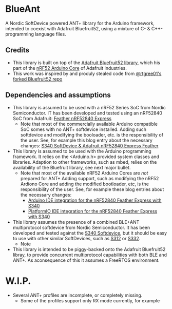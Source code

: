 # BlueAnt
A Nordic SoftDevice powered ANT+ library for the Arduino framework, intended to coexist with Adafruit Bluefruit52, using a mixture of C- & C++-programming language files. 

## Credits
- This library is built on top of the [Adafruit Bluefruit52 library](https://github.com/adafruit/Adafruit_nRF52_Arduino/tree/master/libraries/Bluefruit52Lib), which his part of the [nRF52 Arduino Core](https://github.com/adafruit/Adafruit_nRF52_Arduino) of Adafruit Industries.
- This work was inspired by and produly stealed code from [@rtgree01's forked Bluefruit52 repo](https://github.com/rtgree01/Adafruit_nRF52_Arduino/tree/add_ant/libraries/Bluefruit52Lib/src)

## Dependencies and assumptions
- This library is assumed to be used with a nRF52 Series SoC from Nordic Semiconductor. IT has been developed and tested using an nRF52840 SoC from Adafruit: [Feather nRF52840 Express](https://www.adafruit.com/product/4062)
  - Note that most of the commercially available Arduino compatible SoC somes with no ANT+ softdevice installed. Adding such softdevice and modifying the booloader, etc. is the responsibility of the user. See, for example this blog entry about the necessary changes: [S340 SoftDevice & Adafruit nRF52840 Express Feather](https://blogarak.wordpress.com/2020/03/15/s340-softdevice-adafruit-nrf52840-express-feather/)
- This library is assumed to be used with the Arduino programming framework. It relies on the <Arduino.h> provided system classes and libraries. Adaption to other frameworks, such as mbed, relies on the availability of the Bluefruit library, see next major bullet.
  - Note that most of the available nRF52 Arduino Cores are _not_ prepared for ANT+ Adding support, such as modifying the nRF52 Ardiono Core and adding the modified bootloader, etc, is the responsibility of the user. See, for example these blog entries about the necessary changes:
    - [Arduino IDE integration for the nRF52840 Feather Express with S340](https://blogarak.wordpress.com/2020/03/29/arduino-ide-integration-for-the-nrf52840-feather-express-with-s340/)
    - [PlatformIO IDE integration for the nRF52840 Feather Express with S340](https://blogarak.wordpress.com/2020/03/29/platformio-ide-integration-for-the-nrf52840-feather-express-with-s340/)
- This library assumes the presence of a combined BLE+ANT multiprotocol softdevice from Nordic Semiconductor. It has been developed and tested against the [S340 Softdevice](https://www.nordicsemi.com/Software-and-tools/Software/S340-ANT), but it should be easy to use with other similar SoftDevices, such as [S312](https://www.nordicsemi.com/Software-and-tools/Software/S312-ANT) or [S332](https://www.nordicsemi.com/Software-and-tools/Software/S332-ANT). 
  - Note 
- This library is intended to be piggy-backed onto the Adafruit Bluefruit52 libray, to provide concurrent multiprotocol capabilities with both BLE and ANT+. As aconsequence of this it assumes a FreeRTOS environment.  

# W.I.P.
- Several ANT+ profiles are incomplete, or completely missing.
  - Some of the profiles support only RX mode currently, for example
